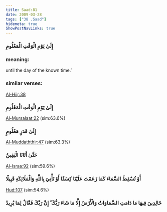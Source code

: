 ```yaml
---
title: Saad:81
date: 2009-03-28
tags: ["38 .Saad"]
hidemeta: true 
ShowPostNavLinks: true 
---
```

### إِلَىٰ يَوْمِ الْوَقْتِ الْمَعْلُومِ
### meaning: 
until the day of the known time.’
### similar verses: 

[Al-Hijr:38](/15/38)

### إِلَىٰ يَوْمِ الْوَقْتِ الْمَعْلُومِ

[Al-Mursalaat:22](/77/22) (sim:63.6%)

### إِلَىٰ قَدَرٍ مَعْلُومٍ

[Al-Muddaththir:47](/74/47) (sim:63.3%)

### حَتَّىٰ أَتَانَا الْيَقِينُ

[Al-Israa:92](/17/92) (sim:59.6%)

### أَوْ تُسْقِطَ السَّمَاءَ كَمَا زَعَمْتَ عَلَيْنَا كِسَفًا أَوْ تَأْتِيَ بِاللَّهِ وَالْمَلَائِكَةِ قَبِيلًا

[Hud:107](/11/107) (sim:54.6%)

### خَالِدِينَ فِيهَا مَا دَامَتِ السَّمَاوَاتُ وَالْأَرْضُ إِلَّا مَا شَاءَ رَبُّكَ ۚ إِنَّ رَبَّكَ فَعَّالٌ لِمَا يُرِيدُ
